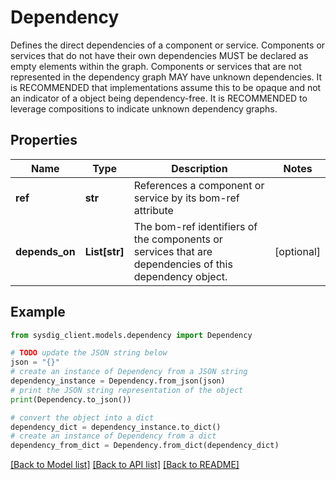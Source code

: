 # Dependency

Defines the direct dependencies of a component or service. Components or services that do not have their own dependencies MUST be declared as empty elements within the graph. Components or services that are not represented in the dependency graph MAY have unknown dependencies. It is RECOMMENDED that implementations assume this to be opaque and not an indicator of a object being dependency-free. It is RECOMMENDED to leverage compositions to indicate unknown dependency graphs.

## Properties

Name | Type | Description | Notes
------------ | ------------- | ------------- | -------------
**ref** | **str** | References a component or service by its bom-ref attribute | 
**depends_on** | **List[str]** | The bom-ref identifiers of the components or services that are dependencies of this dependency object. | [optional] 

## Example

```python
from sysdig_client.models.dependency import Dependency

# TODO update the JSON string below
json = "{}"
# create an instance of Dependency from a JSON string
dependency_instance = Dependency.from_json(json)
# print the JSON string representation of the object
print(Dependency.to_json())

# convert the object into a dict
dependency_dict = dependency_instance.to_dict()
# create an instance of Dependency from a dict
dependency_from_dict = Dependency.from_dict(dependency_dict)
```
[[Back to Model list]](../README.md#documentation-for-models) [[Back to API list]](../README.md#documentation-for-api-endpoints) [[Back to README]](../README.md)


